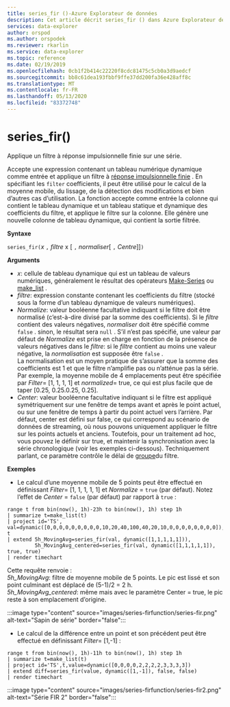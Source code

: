 ```yaml
---
title: series_fir ()-Azure Explorateur de données
description: Cet article décrit series_fir () dans Azure Explorateur de données.
services: data-explorer
author: orspod
ms.author: orspodek
ms.reviewer: rkarlin
ms.service: data-explorer
ms.topic: reference
ms.date: 02/19/2019
ms.openlocfilehash: 0cb1f2b414c22220f8cdc81475c5cb0a3d9aedcf
ms.sourcegitcommit: bb8c61dea193fbbf9ffe37dd200fa36e428aff8c
ms.translationtype: MT
ms.contentlocale: fr-FR
ms.lasthandoff: 05/13/2020
ms.locfileid: "83372748"
---
```

# <a name="series_fir"></a>series_fir()

Applique un filtre à réponse impulsionnelle finie sur une série.  

Accepte une expression contenant un tableau numérique dynamique comme entrée et applique un filtre à [réponse impulsionnelle finie](https://en.wikipedia.org/wiki/Finite_impulse_response) . En spécifiant les `filter` coefficients, il peut être utilisé pour le calcul de la moyenne mobile, du lissage, de la détection des modifications et bien d’autres cas d’utilisation. La fonction accepte comme entrée la colonne qui contient le tableau dynamique et un tableau statique et dynamique des coefficients du filtre, et applique le filtre sur la colonne. Elle génère une nouvelle colonne de tableau dynamique, qui contient la sortie filtrée.  

**Syntaxe**

`series_fir(`*x* `,` *filtre* x [ `,` *normaliser*[ `,` *Centre*]]`)`

**Arguments**

* *x*: cellule de tableau dynamique qui est un tableau de valeurs numériques, généralement le résultat des opérateurs [Make-Series](make-seriesoperator.md) ou [make_list](makelist-aggfunction.md) .
* *filtre*: expression constante contenant les coefficients du filtre (stocké sous la forme d’un tableau dynamique de valeurs numériques).
* *Normalize*: valeur booléenne facultative indiquant si le filtre doit être normalisé (c’est-à-dire divisé par la somme des coefficients). Si le *filtre* contient des valeurs négatives, *normaliser* doit être spécifié comme `false` . sinon, le résultat sera `null` . S’il n’est pas spécifié, une valeur par défaut de *Normalize* est prise en charge en fonction de la présence de valeurs négatives dans le *filtre*: si le *filtre* contient au moins une valeur négative, la *normalisation* est supposée être `false` .  
La normalisation est un moyen pratique de s’assurer que la somme des coefficients est 1 et que le filtre n’amplifie pas ou n’atténue pas la série. Par exemple, la moyenne mobile de 4 emplacements peut être spécifiée par *Filter*= [1, 1, 1, 1] et *normalized*= true, ce qui est plus facile que de taper [0.25, 0.25.0.25, 0.25].
* *Center*: valeur booléenne facultative indiquant si le filtre est appliqué symétriquement sur une fenêtre de temps avant et après le point actuel, ou sur une fenêtre de temps à partir du point actuel vers l’arrière. Par défaut, center est défini sur false, ce qui correspond au scénario de données de streaming, où nous pouvons uniquement appliquer le filtre sur les points actuels et anciens. Toutefois, pour un traitement ad hoc, vous pouvez le définir sur true, et maintenir la synchronisation avec la série chronologique (voir les exemples ci-dessous). Techniquement parlant, ce paramètre contrôle le délai de [groupe](https://en.wikipedia.org/wiki/Group_delay_and_phase_delay)du filtre.

**Exemples**

* Le calcul d’une moyenne mobile de 5 points peut être effectué en définissant *Filter*= [1, 1, 1, 1, 1] et *Normalize* = `true` (par défaut). Notez l’effet de *Center* = `false` (par défaut) par rapport à `true` :

<!-- csl: https://help.kusto.windows.net:443/Samples -->
```kusto
range t from bin(now(), 1h)-23h to bin(now(), 1h) step 1h
| summarize t=make_list(t)
| project id='TS', val=dynamic([0,0,0,0,0,0,0,0,0,10,20,40,100,40,20,10,0,0,0,0,0,0,0,0]), t
| extend 5h_MovingAvg=series_fir(val, dynamic([1,1,1,1,1])),
         5h_MovingAvg_centered=series_fir(val, dynamic([1,1,1,1,1]), true, true)
| render timechart
```

Cette requête renvoie :  
*5h_MovingAvg*: filtre de moyenne mobile de 5 points. Le pic est lissé et son point culminant est déplacé de (5-1)/2 = 2 h.  
*5h_MovingAvg_centered*: même mais avec le paramètre Center = true, le pic reste à son emplacement d’origine.

:::image type="content" source="images/series-firfunction/series-fir.png" alt-text="Sapin de série" border="false":::

* Le calcul de la différence entre un point et son précédent peut être effectué en définissant *Filter*= [1,-1] :

<!-- csl: https://help.kusto.windows.net:443/Samples -->
```kusto
range t from bin(now(), 1h)-11h to bin(now(), 1h) step 1h
| summarize t=make_list(t)
| project id='TS',t,value=dynamic([0,0,0,0,2,2,2,2,3,3,3,3])
| extend diff=series_fir(value, dynamic([1,-1]), false, false)
| render timechart
```

:::image type="content" source="images/series-firfunction/series-fir2.png" alt-text="Série FIR 2" border="false":::
